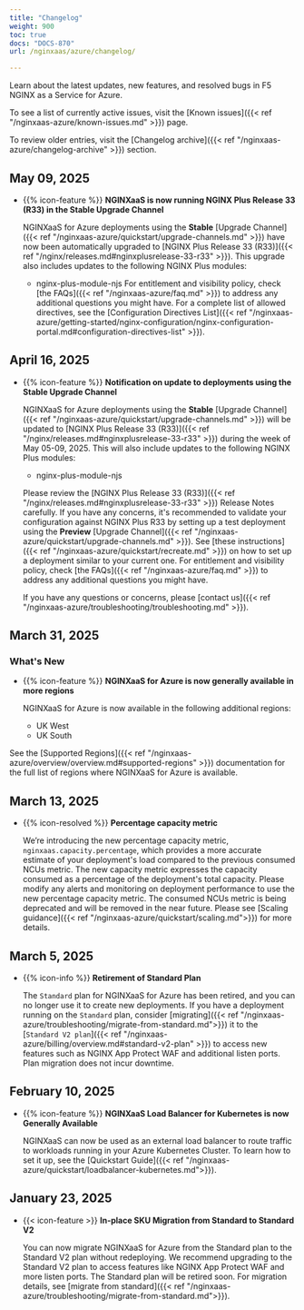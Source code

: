 ```yaml
---
title: "Changelog"
weight: 900
toc: true
docs: "DOCS-870"
url: /nginxaas/azure/changelog/

---
```


Learn about the latest updates, new features, and resolved bugs in F5 NGINX as a Service for Azure.

To see a list of currently active issues, visit the [Known issues]({{< ref "/nginxaas-azure/known-issues.md" >}}) page.

To review older entries, visit the [Changelog archive]({{< ref "/nginxaas-azure/changelog-archive" >}}) section.

## May 09, 2025

- {{% icon-feature %}} **NGINXaaS is now running NGINX Plus Release 33 (R33) in the Stable Upgrade Channel**

  NGINXaaS for Azure deployments using the **Stable** [Upgrade Channel]({{< ref "/nginxaas-azure/quickstart/upgrade-channels.md" >}}) have now been automatically upgraded to  [NGINX Plus Release 33 (R33)]({{< ref "/nginx/releases.md#nginxplusrelease-33-r33" >}}). This upgrade also includes updates to the following NGINX Plus modules:
  - nginx-plus-module-njs
   For entitlement and visibility policy, check [the FAQs]({{< ref "/nginxaas-azure/faq.md" >}}) to address any additional questions you might have.
   For a complete list of allowed directives, see the [Configuration Directives List]({{< ref "/nginxaas-azure/getting-started/nginx-configuration/nginx-configuration-portal.md#configuration-directives-list" >}}).


## April 16, 2025

- {{% icon-feature %}} **Notification on update to deployments using the Stable Upgrade Channel**

   NGINXaaS for Azure deployments using the **Stable** [Upgrade Channel]({{< ref "/nginxaas-azure/quickstart/upgrade-channels.md" >}}) will be updated to [NGINX Plus Release 33 (R33)]({{< ref "/nginx/releases.md#nginxplusrelease-33-r33" >}}) during the week of May 05-09, 2025. This will also include updates to the following NGINX Plus modules:
  - nginx-plus-module-njs

   Please review the [NGINX Plus Release 33 (R33)]({{< ref "/nginx/releases.md#nginxplusrelease-33-r33" >}}) Release Notes carefully. If you have any concerns, it's recommended to validate your configuration against NGINX Plus R33 by setting up a test deployment using the **Preview** [Upgrade Channel]({{< ref "/nginxaas-azure/quickstart/upgrade-channels.md" >}}). See [these instructions]({{< ref "/nginxaas-azure/quickstart/recreate.md" >}}) on how to set up a deployment similar to your current one. For entitlement and visibility policy, check [the FAQs]({{< ref "/nginxaas-azure/faq.md" >}}) to address any additional questions you might have.

   If you have any questions or concerns, please [contact us]({{< ref "/nginxaas-azure/troubleshooting/troubleshooting.md" >}}).


## March 31, 2025

### What's New

- {{% icon-feature %}} **NGINXaaS for Azure is now generally available in more regions**

  NGINXaaS for Azure is now available in the following additional regions:

  - UK West
  - UK South

See the [Supported Regions]({{< ref "/nginxaas-azure/overview/overview.md#supported-regions" >}}) documentation for the full list of regions where NGINXaaS for Azure is available.

## March 13, 2025

- {{% icon-resolved %}} **Percentage capacity metric**

   We’re introducing the new percentage capacity metric, `nginxaas.capacity.percentage`, which provides a more accurate estimate of your deployment's load compared to the previous consumed NCUs metric. The new capacity metric expresses the capacity consumed as a percentage of the deployment's total capacity. Please modify any alerts and monitoring on deployment performance to use the new percentage capacity metric. The consumed NCUs metric is being deprecated and will be removed in the near future. Please see [Scaling guidance]({{< ref "/nginxaas-azure/quickstart/scaling.md">}}) for more details.

## March 5, 2025

- {{% icon-info %}} **Retirement of Standard Plan**

   The `Standard` plan for NGINXaaS for Azure has been retired, and you can no longer use it to create new deployments. If you have a deployment running on the `Standard` plan, consider [migrating]({{< ref "/nginxaas-azure/troubleshooting/migrate-from-standard.md">}}) it to the [`Standard V2 plan`]({{< ref "/nginxaas-azure/billing/overview.md#standard-v2-plan" >}}) to access new features such as NGINX App Protect WAF and additional listen ports. Plan migration does not incur downtime.

## February 10, 2025

- {{% icon-feature %}} **NGINXaaS Load Balancer for Kubernetes is now Generally Available**

   NGINXaaS can now be used as an external load balancer to route traffic to workloads running in your Azure Kubernetes Cluster. To learn how to set it up, see the [Quickstart Guide]({{< ref "/nginxaas-azure/quickstart/loadbalancer-kubernetes.md">}}).

## January 23, 2025

- {{< icon-feature >}} **In-place SKU Migration from Standard to Standard V2**

   You can now migrate NGINXaaS for Azure from the Standard plan to the Standard V2 plan without redeploying. We recommend upgrading to the Standard V2 plan to access features like NGINX App Protect WAF and more listen ports. The Standard plan will be retired soon. For migration details, see [migrate from standard]({{< ref "/nginxaas-azure/troubleshooting/migrate-from-standard.md">}}).
